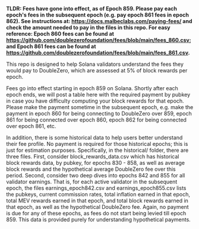 **TLDR: Fees have gone into effect, as of Epoch 859. Please pay each epoch's fees in the subsequent epoch (e.g. pay epoch 861 fees in epoch 862). See instructions at: https://docs.malbeclabs.com/paying-fees/ and check the amount needed to pay in the files in this repo. For easy reference: Epoch 860 fees can be found at https://github.com/doublezerofoundation/fees/blob/main/fees_860.csv; and Epoch 861 fees can be found at https://github.com/doublezerofoundation/fees/blob/main/fees_861.csv.**

This repo is designed to help Solana validators understand the fees they would pay to DoubleZero, which are assessed at 5% of block rewards per epoch.

Fees go into effect starting in epoch 859 on Solana. Shortly after each epoch ends, we will post a table here with the required payment by pubkey in case you have difficulty computing your block rewards for that epoch. Please make the payment sometime in the subsequent epoch, e.g. make the payment in epoch 860 for being connecting to DoubleZero over 859, epoch 861 for being connected over epoch 860, epoch 862 for being connected over epoch 861, etc.

In addition, there is some historical data to help users better understand their fee profile. No payment is required for those historical epochs; this is just for estimation purposes. Specifically, in the historical/ folder, there are three files. First, consider block_rewards_data.csv which has historical block rewards data, by pubkey, for epochs 830 - 858, as well as average block rewards and the hypothetical average DoubleZero fee over this period. Second, consider two deep dives into epochs 842 and 855 for all validator earnings. That is, for each active validator in the subsequent epoch, the files earnings_epoch842.csv and earnings_epoch855.csv lists the pubkeys, current commission rates, total inflation earned in that epoch, total MEV rewards earned in that epoch, and total block rewards earned in that epoch, as well as the hypothetical DoubleZero fee. Again, no payment is due for any of these epochs, as fees do not start being levied till epoch 859. This data is provided purely for understanding hypothetical payments.
